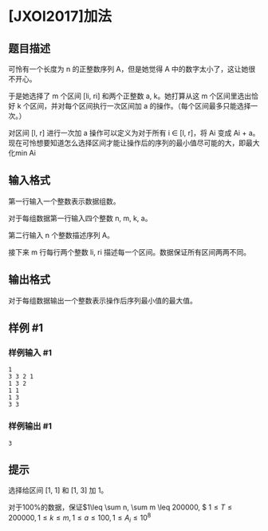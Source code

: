 # [JXOI2017]加法

## 题目描述

可怜有一个长度为 n 的正整数序列 A，但是她觉得 A 中的数字太小了，这让她很不开心。

于是她选择了 m 个区间 [li, ri] 和两个正整数 a, k。她打算从这 m 个区间里选出恰好 k 个区间，并对每个区间执行一次区间加 a 的操作。（每个区间最多只能选择一次。）

对区间 [l, r] 进行一次加 a 操作可以定义为对于所有 i ∈ [l, r]，将 Ai 变成 Ai + a。现在可怜想要知道怎么选择区间才能让操作后的序列的最小值尽可能的大，即最大化min Ai


## 输入格式

第一行输入一个整数表示数据组数。

对于每组数据第一行输入四个整数 n, m, k, a。

第二行输入 n 个整数描述序列 A。

接下来 m 行每行两个整数 li, ri 描述每一个区间。数据保证所有区间两两不同。


## 输出格式

对于每组数据输出一个整数表示操作后序列最小值的最大值。


## 样例 #1

### 样例输入 #1
```
1 
3 3 2 1
1 3 2
1 1
1 3
3 3
```

### 样例输出 #1

```
3
```

## 提示

选择给区间 [1, 1] 和 [1, 3] 加 1。

对于100%的数据，保证$1\leq \sum n, \sum m \leq 200000, $
$1\leq T\leq 200000, 1 ≤ k ≤ m, 1 ≤ a ≤ 100, 1 ≤ A_i ≤ 10^8$

